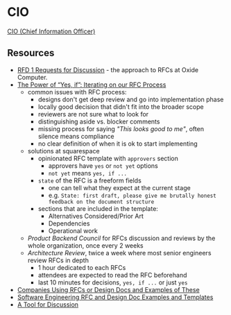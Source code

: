 # CIO

[CIO (Chief Information Officer)](https://en.wikipedia.org/wiki/Chief_information_officer)

## Resources

- [RFD 1 Requests for Discussion](https://oxide.computer/blog/rfd-1-requests-for-discussion/) - the approach to RFCs at Oxide Computer.
- [The Power of “Yes, if”: Iterating on our RFC Process](https://engineering.squarespace.com/blog/2019/the-power-of-yes-if)
  - common issues with RFC process:
    - designs don't get deep review and go into implementation phase
    - locally good decision that didn't fit into the broader scope
    - reviewers are not sure what to look for
    - distinguishing aside vs. blocker comments
    - missing process for saying _"This looks good to me"_, often silence means compliance
    - no clear definition of when it is ok to start implementing
  - solutions at squarespace
    - opinionated RFC template with `approvers` section
      - approvers have `yes` or `not yet` options
      - `not yet` means `yes, if ...`
    - `state` of the RFC is a freeform fields
      - one can tell what they expect at the current stage
      - e.g. `State: first draft, please give me brutally honest feedback on the document structure`
    - sections that are included in the template:
      - Alternatives Considered/Prior Art
      - Dependencies
      - Operational work
  - _Product Backend Council_ for RFCs discussion and reviews by the whole organization, once every 2 weeks
  - _Architecture Review_, twice a week where most senior engineers review RFCs in depth
    - 1 hour dedicated to each RFCs
    - attendees are expected to read the RFC beforehand
    - last 10 minutes for decisions, `yes, if ...` or just `yes`
- [Companies Using RFCs or Design Docs and Examples of These](https://blog.pragmaticengineer.com/rfcs-and-design-docs/)
- [Software Engineering RFC and Design Doc Examples and Templates](https://newsletter.pragmaticengineer.com/p/software-engineering-rfc-and-design)
- [A Tool for Discussion](https://oxide.computer/blog/a-tool-for-discussion)

